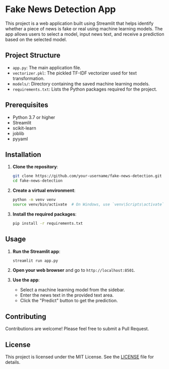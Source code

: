 # Fake News Detection App

This project is a web application built using Streamlit that helps identify whether a piece of news is fake or real using machine learning models. The app allows users to select a model, input news text, and receive a prediction based on the selected model.

## Project Structure

- `app.py`: The main application file.
- `vectorizer.pkl`: The pickled TF-IDF vectorizer used for text transformation.
- `models/`: Directory containing the saved machine learning models.
- `requirements.txt`: Lists the Python packages required for the project.

## Prerequisites

- Python 3.7 or higher
- Streamlit
- scikit-learn
- joblib
- pyyaml

## Installation

1. **Clone the repository**:
    ```bash
    git clone https://github.com/your-username/fake-news-detection.git
    cd fake-news-detection
    ```

2. **Create a virtual environment**:
    ```bash
    python -m venv venv
    source venv/bin/activate  # On Windows, use `venv\Scripts\activate`
    ```

3. **Install the required packages**:
    ```bash
    pip install -r requirements.txt
    ```

## Usage

1. **Run the Streamlit app**:
    ```bash
    streamlit run app.py
    ```

2. **Open your web browser** and go to `http://localhost:8501`.

3. **Use the app**:
    - Select a machine learning model from the sidebar.
    - Enter the news text in the provided text area.
    - Click the "Predict" button to get the prediction.

## Contributing

Contributions are welcome! Please feel free to submit a Pull Request.

## License

This project is licensed under the MIT License. See the [LICENSE](LICENSE) file for details.
